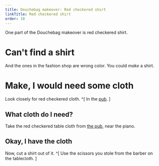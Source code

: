 ```yaml
---
title: Douchebag makeover: Red checkered shirt
linkTitle: Red checkered shirt
order: 10
---
```


One part of the Douchebag makeover is red checkered shirt.

# Can't find a shirt
And the ones in the fashion shop are wrong color. You could _make_ a shirt.

# Make, I would need some cloth
Look closely for red checkered cloth. ^[ In the [pub](../get-into-pub.md). ]

## What cloth do I need?
Take the red checkered table cloth from [the pub](../get-into-pub.md), near the piano.

## Okay, I have the cloth
Now, cut a shirt out of it. ^[ Use the scissors you stole from the barber on the tablecloth. ]
